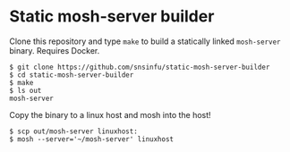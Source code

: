 # Static mosh-server builder

Clone this repository and type `make` to build a statically linked
`mosh-server` binary. Requires Docker.

```
$ git clone https://github.com/snsinfu/static-mosh-server-builder
$ cd static-mosh-server-builder
$ make
$ ls out
mosh-server
```

Copy the binary to a linux host and mosh into the host!

```
$ scp out/mosh-server linuxhost:
$ mosh --server='~/mosh-server' linuxhost
```
